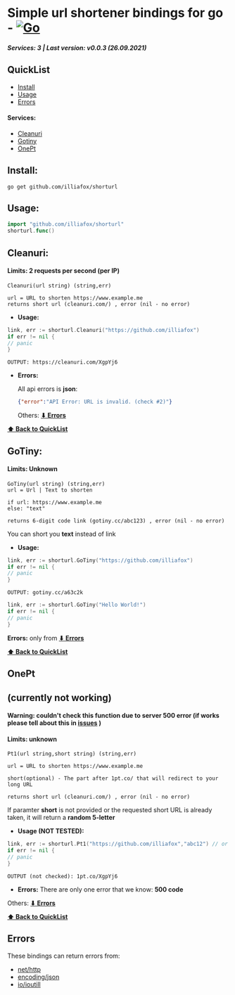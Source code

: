 
# Simple url shortener bindings for go - [![Go](https://github.com/illiafox/shorturl/actions/workflows/go.yml/badge.svg?branch=main)](https://github.com/illiafox/gostrings/actions/workflows/go.yml)
##### *Services:* 3 | *Last version:* v0.0.3 (26.09.2021)
## QuickList
* [Install](#install)
* [Usage](#usage)
* [Errors](#errors)
#### Services:
* [Cleanuri](#cleanuri)
* [Gotiny](#gotiny)
* [OnePt](#onept)
## Install:
```
go get github.com/illiafox/shorturl
```

## Usage:
```go
import "github.com/illiafox/shorturl"
shorturl.func()
```


## Cleanuri:
#### Limits: 2 requests per second (per IP)
 ```
Cleanuri(url string) (string,err)

url = URL to shorten https://www.example.me
returns short url (cleanuri.com/) , error (nil - no error)
```

  * **Usage:**
  ```go
link, err := shorturl.Cleanuri("https://github.com/illiafox")
if err != nil {
// panic
}
```

```
OUTPUT: https://cleanuri.com/XgpYj6
```

 * **Errors:**
 
   All api errors is **json**:
   ```json
   {"error":"API Error: URL is invalid. (check #2)"}
   ```
   Others: **[⬇ Errors](#errors)**

**[⬆ Back to QuickList](#quicklist)**

## GoTiny:
#### Limits: Unknown
 ```
GoTiny(url string) (string,err)
url = Url | Text to shorten

if url: https://www.example.me
else: "text"

returns 6-digit code link (gotiny.cc/abc123) , error (nil - no error)
```
You can short you **text** instead of link

  * **Usage:**
```go
link, err := shorturl.GoTiny("https://github.com/illiafox")
if err != nil {
// panic
}

```

```
OUTPUT: gotiny.cc/a63c2k
```

```go
link, err := shorturl.GoTiny("Hello World!")
if err != nil {
// panic
}

```


 **Errors:** only from **[⬇ Errors](#errors)**
   
**[⬆ Back to QuickList](#quicklist)**




## OnePt 
## (currently not working)
#### Warning: couldn't check this function due to server 500 error (if works please tell about this in [issues](https://github.com/illiafox/shorturl/issues) )
#### Limits: unknown
 ```
Pt1(url string,short string) (string,err)

url = URL to shorten https://www.example.me

short(optional) - The part after 1pt.co/ that will redirect to your long URL

returns short url (cleanuri.com/) , error (nil - no error)
```
If paramter **short** is not provided or the requested short URL is already taken, it will return a **random 5-letter**

  * **Usage (NOT TESTED):**
  ```go
link, err := shorturl.Pt1("https://github.com/illiafox","abc12") // or ("link","")
if err != nil {
// panic
}
```

```
OUTPUT (not checked): 1pt.co/XgpYj6
```

 * **Errors:**
 There are only one error that we know: **500 code**

Others: **[⬇ Errors](#errors)**
   
**[⬆ Back to QuickList](#quicklist)**


## Errors
These bindings can return errors from:
* [net/http](https://pkg.go.dev/net/http)
* [encoding/json](https://pkg.go.dev/encoding/json)
* [io/ioutill](https://pkg.go.dev/io/ioutil)

